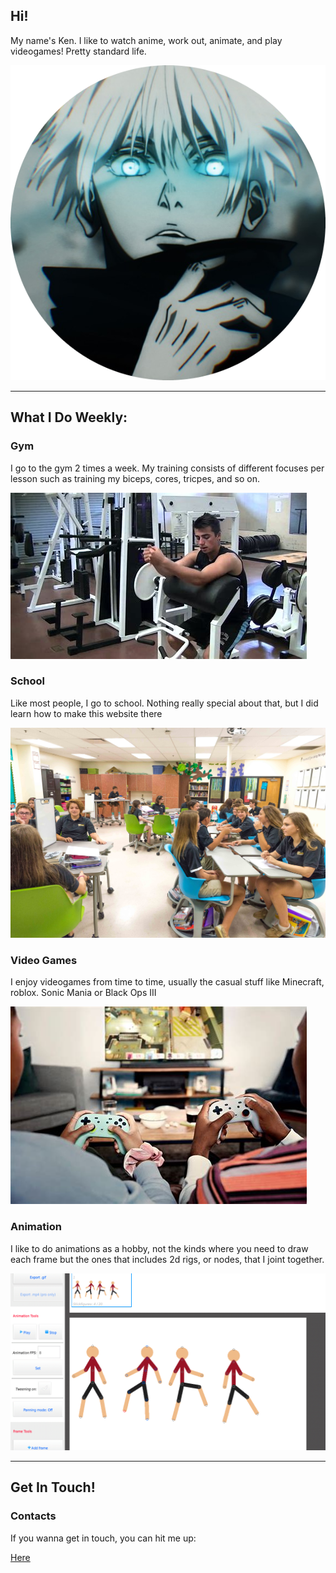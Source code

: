 <html>

<head>
	<link rel="stylesheet" href="css/style1.css">
</head>

<body>
	<div class="top-container">
		<div class="profile">
			<h2>Hi!</h2>
			<p> My name's Ken. I like to watch anime, work out, animate, and play videogames! Pretty standard life.</p>
			<img class="profile-pic" src="images/cool.jpg">
		</div>
		<hr class="hr-1">
		<div class="skills">
			<h2>What I Do Weekly:</h2>
			<div class="gym-row">
				<h3>Gym</h3>
				<p>I go to the gym 2 times a week. My training consists of different focuses per lesson such as training my biceps, cores, tricpes, and so on.</p>
				<img class="gym-pic" src="images/curling_maching.jpg">
			</div>
			<div class="school-row">
				<h3>School</h3>
				<p>Like most people, I go to school. Nothing really special about that, but I did learn how to make this website there</p>
				<img class="school-pic" src="images/school.jfif" alt="School">
			</div>
		</div>
	<div class="bottom-container">
		<div class="video_games-row">
			<h3>Video Games</h3>
			<p>I enjoy videogames from time to time, usually the casual stuff like Minecraft, roblox. Sonic Mania or Black Ops III</p>
			<img class="video-games-pic" src="images/video_game.jpg" alt="video games">
		</div>
		<div class="animation-row">
			<h3>Animation</h3>
			<p>I like to do animations as a hobby, not the kinds where you need to draw each frame but the ones that includes 2d rigs, or nodes, that I joint together.</p>
			<img class="animation-pic" src="images/animation.jpg" alt="animation">
		</div>
		<hr class="hr-2">
	</div>
		<div class="contact-me">
			<h2>Get In Touch!</h2>
			<h3>Contacts</h3>
			<p>If you wanna get in touch, you can hit me up:</p>
			<a href="contact.html">Here</a>			
		</div>
	</div>
</body>

</html>
